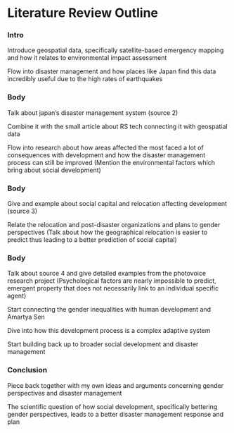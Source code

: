 # Literature Review Outline
 
 
### Intro
Introduce geospatial data, specifically satellite-based emergency mapping and how it relates to environmental impact assessment

Flow into disaster management and how places like Japan find this data incredibly useful due to the high rates of earthquakes


### Body
Talk about japan’s disaster management system (source 2)

Combine it with the small article about RS tech connecting it with geospatial data

Flow into research about how areas affected the most faced a lot of consequences with development and how the disaster management process can still be improved (Mention the environmental factors which bring about social development)


### Body
Give and example about social capital and relocation affecting development (source 3)

Relate the relocation and post-disaster organizations and plans to gender perspectives (Talk about how the geographical relocation is easier to predict thus leading to a better prediction of social capital)


### Body
Talk about source 4 and give detailed examples from the photovoice research project (Psychological factors are nearly impossible to predict, emergent property that does not necessarily link to an individual specific agent)

Start connecting the gender inequalities with human development and Amartya Sen

Dive into how this development process is a complex adaptive system

Start building back up to broader social development and disaster management


### Conclusion
Piece back together with my own ideas and arguments concerning gender perspectives and disaster management

The scientific question of how social development, specifically bettering gender perspectives, leads to a better disaster management response and plan
